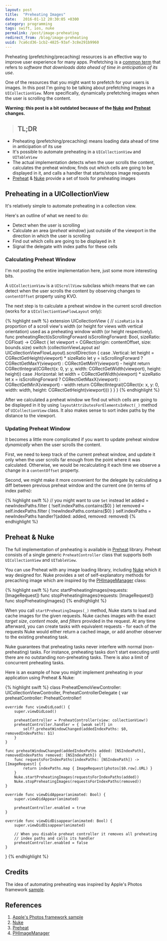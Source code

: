 ```yaml
---
layout: post
title:  "Preheating Images"
date:   2016-01-12 20:30:05 +0300
category: programming
tags: swift, ios, nuke
permalink: /post/image-preheating
redirect_from: /blog/image-preheating
uuid: 7ca6cd36-1cb2-4825-93af-3c8e291b9960
---
```


Preheating (prefetching/precaching) resources is an effective way to improve user experience for many apps. Prefetching is a [common term](https://en.wikipedia.org/wiki/Prefetching) that refers to *software that downloads data ahead of time in anticipation of its use*.

One of the resources that you might want to prefetch for your users is images. In this post I'm going to be talking about prefetching images in a `UICollectionView`. More specifically, dynamically prefetching images when the user is scrolling the content.

**Warning: this post is a bit outdated because of the [Nuke](http://kean.github.io/Nuke/) and [Preheat](https://github.com/kean/Preheat) changes.** 

> ## TL;DR
- Preheating (prefetching/precaching) means loading data ahead of time in anticipation of its use
- It's possible to automate preheating in a `UICollectionView` and `UITableView`
- The actual implementation detects when the user scrolls the content, calculates the preheat window, finds out which cells are going to be displayed in it, and calls a handler that starts/stops image requests
 - [Preheat](https://github.com/kean/Preheat) & [Nuke](http://kean.github.io/Nuke/) provide a set of tools for preheating images

## Preheating in a UICollectionView

It's relatively simple to automate preheating in a collection view.

Here's an outline of what we need to do:

- Detect when the user is scrolling
- Calculate an area (*preheat window*) just outside of the viewport in the direction in which the user is scrolling
- Find out which cells are going to be displayed in it
- Signal the delegate with index paths for these cells

### Calculating Preheat Window

I'm not posting the entire implementation here, just some more interesting bits.

A `UICollectionView` is a `UIScrollView` subclass which means that we can detect when the user scrolls the content by observing changes to `contentOffset` property using KVO.

The next step is to calculate a preheat window in the current scroll direction (works for a `UICollectionViewFlowLayout` only):

{% highlight swift %}
extension UICollectionView {
    // `sizeRatio` is a proportion of a scroll view's width (or height for views with vertical orientation) used as a preheating window width (or height respectively).
    func preheatingRect(isScrollingForward isScrollingForward: Bool, sizeRatio: CGFloat) -> CGRect {
        let viewport = CGRect(origin: contentOffset, size: bounds.size)
        switch (collectionViewLayout as! UICollectionViewFlowLayout).scrollDirection {
        case .Vertical:
            let height = CGRectGetHeight(viewport) * sizeRatio
            let y = isScrollingForward ? CGRectGetMaxY(viewport) : CGRectGetMinY(viewport) - height
            return CGRectIntegral(CGRect(x: 0, y: y, width: CGRectGetWidth(viewport), height: height))
        case .Horizontal:
            let width = CGRectGetWidth(viewport) * sizeRatio
            let x = isScrollingForward ? CGRectGetMaxX(viewport) : CGRectGetMinX(viewport) - width
            return CGRectIntegral(CGRect(x: x, y: 0, width: width, height: CGRectGetHeight(viewport)))
        }
    }
}
{% endhighlight %}

After we calculated a preheat window we find out which cells are going to be displayed in it by using `layoutAttributesForElementsInRect(_)` method of `UICollectionView` class. It also makes sense to sort index paths by the distance to the viewport.

### Updating Preheat Window

It becomes a little more complicated if you want to update preheat window *dynamically* when the user scrolls the content.

First, we need to keep track of the current preheat window, and update it only when the user scrolls far enough from the point where it was calculated. Otherwise, we would be recalculating it each time we observe a change in a `contentOffset` property.

Second, we might make it more convenient for the delegate by calculating a diff between previous preheat window and the current one (in terms of index paths):

{% highlight swift %}
// you might want to use `Set` instead
let added = newIndexPaths.filter { !self.indexPaths.contains($0) }
let removed = self.indexPaths.filter { !newIndexPaths.contains($0) }
self.indexPaths = newIndexPaths
handler?(added: added, removed: removed)
{% endhighlight %}

## Preheat & Nuke

The full implementation of preheating is available in [Preheat](https://github.com/kean/Preheat) library. Preheat consists of a single generic `PreheatController` class that supports both `UICollectionView` and `UITableView`.

You can use Preheat with any image loading library, including [Nuke](https://github.com/kean/Nuke) which it way designed for. Nuke provides a set of self-explanatory methods for precaching image which are inspired by the [PHImageManager](https://developer.apple.com/library/prerelease/ios/documentation/Photos/Reference/PHImageManager_Class/index.html) class:

{% highlight swift %}
func startPreheatingImages(requests: [ImageRequest])
func stopPreheatingImages(requests: [ImageRequest])
func stopPreheatingImages()
{% endhighlight %}

When you call `startPreheatingImages(_)` method, Nuke starts to load and cache images for the given requests. Nuke caches images with the exact *target size*, *content mode*, and *filters* provided in the request. At any time afterward, you can create tasks with equivalent requests - for each of the requests Nuke would either return a cached image, or add another observer to the existing preheating task.

Nuke guarantees that preheating tasks never interfere with normal (non-preheating) tasks. For instance, preheating tasks don't start executing until there are no outstanding non-preheating tasks. There is also a limit of concurrent preheating tasks.

Here is an example of how you might implement preheating in your application using Preheat & Nuke:

{% highlight swift %}
class PreheatDemoViewController: UICollectionViewController, PreheatControllerDelegate {
    var preheatController: PreheatController<UICollectionView>!

    override func viewDidLoad() {
        super.viewDidLoad()

        preheatController = PreheatController(view: collectionView!)
        preheatController.handler = { [weak self] in
            self?.preheatWindowChanged(addedIndexPaths: $0, removedIndexPaths: $1)
        }
    }

    func preheatWindowChanged(addedIndexPaths added: [NSIndexPath], removedIndexPaths removed: [NSIndexPath]) {
        func requestsForIndexPaths(indexPaths: [NSIndexPath]) -> [ImageRequest] {
            return indexPaths.map { ImageRequest(photos[$0.row].URL) }
        }
        Nuke.startPreheatingImages(requestsForIndexPaths(added))
        Nuke.stopPreheatingImages(requestsForIndexPaths(removed))
    }

    override func viewDidAppear(animated: Bool) {
        super.viewDidAppear(animated)

        preheatController.enabled = true
    }

    override func viewDidDisappear(animated: Bool) {
        super.viewDidDisappear(animated)

        // When you disable preheat controller it removes all preheating
        // index paths and calls its handler
        preheatController.enabled = false
    }
}
{% endhighlight %}

## Credits

The idea of automating preheating was inspired by Apple's Photos framework [sample](https://developer.apple.com/library/ios/samplecode/UsingPhotosFramework/Introduction/Intro.html).

## References

1. [Apple's Photos framework sample](https://developer.apple.com/library/ios/samplecode/UsingPhotosFramework/Introduction/Intro.html)
2. [Nuke](http://kean.github.io/Nuke/)
3. [Preheat](https://github.com/kean/Preheat)
4. [PHImageManager](https://developer.apple.com/library/prerelease/ios/documentation/Photos/Reference/PHImageManager_Class/index.html)
